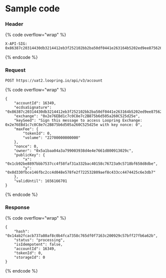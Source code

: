 # Sample code

### Header

{% code overflow="wrap" %}
```
X-API-SIG: 0x86387c20314430db3214412eb3f252102bb2ba50df0441e263164b5202ed9ee8756268c87cc9a9216b2cbeecf17152ddc33ccbdb7500137f6f5c878ee17a81111c02
```
{% endcode %}

### Request

```
POST https://uat2.loopring.io/api/v3/account
```

{% code overflow="wrap" %}
```
{
	"accountId": 16349,
	"ecdsaSignature": "0x86387c20314430db3214412eb3f252102bb2ba50df0441e263164b5202ed9ee8756268c87cc9a9216b2cbeecf17152ddc33ccbdb7500137f6f5c878ee17a81111c02",
	"exchange": "0x2e76EBd1c7c0C8e7c2B875b6d505a260C525d25e",
	"keySeed": "Sign this message to access Loopring Exchange: 0x2e76EBd1c7c0C8e7c2B875b6d505a260C525d25e with key nonce: 0",
	"maxFee": {
		"tokenId": 0,
		"volume": "22700000000000"
	},
	"nonce": 0,
	"owner": "0x5a1baa04a3a799003938d4e4e7661d800913029c",
	"publicKey": {
		"x": "0x1cb92be8897bbb7537cc4f58faf31a332bac40158c76723a9c5718bf658d8dbe",
		"y": "0x0d330fbce146fbc2cc4d048e578fe2f722532809aef8c433cc4474425c6e3db7"
	},
	"validUntil": 1656166701
}
```
{% endcode %}

### Response

{% code overflow="wrap" %}
```
{
	"hash": "0x14ab2fcacb737a80af8c0b4fca7358c765df0f7163c200929c57bff27fb6a62b",
	"status": "processing",
	"isIdempotent": false,
	"accountId": 16349,
	"tokenId": 0,
	"storageId": 0
}
```
{% endcode %}
